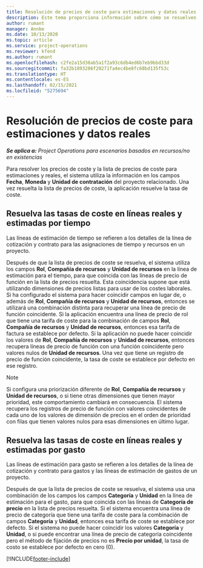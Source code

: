 ```yaml
---
title: Resolución de precios de coste para estimaciones y datos reales
description: Este tema proporciona información sobre cómo se resuelven los precios de venta en estimaciones y reales.
author: rumant
manager: Annbe
ms.date: 10/13/2020
ms.topic: article
ms.service: project-operations
ms.reviewer: kfend
ms.author: rumant
ms.openlocfilehash: c2fe2a15d38ab5a1f2a93c6db4ed6b7eb9bbd33d
ms.sourcegitcommit: fa32b1893286f20271fa4ec4be8fc68bd135f53c
ms.translationtype: HT
ms.contentlocale: es-ES
ms.lasthandoff: 02/15/2021
ms.locfileid: "5275694"
---
```

# <a name="resolving-cost-prices-for-estimates-and-actuals"></a>Resolución de precios de coste para estimaciones y datos reales

_**Se aplica a:** Project Operations para escenarios basados en recursos/no en existencias_

Para resolver los precios de coste y la lista de precios de coste para estimaciones y reales, el sistema utiliza la información en los campos **Fecha**, **Moneda** y **Unidad de contratación** del proyecto relacionado. Una vez resuelta la lista de precios de coste, la aplicación resuelve la tasa de coste.

## <a name="resolving-cost-rates-on-actual-and-estimate-lines-for-time"></a>Resuelva las tasas de coste en líneas reales y estimadas por tiempo

Las líneas de estimación de tiempo se refieren a los detalles de la línea de cotización y contrato para las asignaciones de tiempo y recursos en un proyecto.

Después de que la lista de precios de coste se resuelva, el sistema utiliza los campos **Rol**, **Compañía de recursos** y **Unidad de recursos** en la línea de estimación para el tiempo, para que coincida con las líneas de precio de función en la lista de precios resuelta. Esta coincidencia supone que está utilizando dimensiones de precios listas para usar de los costes laborales. Si ha configurado el sistema para hacer coincidir campos en lugar de, o además de **Rol**, **Compañía de recursos** y **Unidad de recursos**, entonces se utilizará una combinación distinta para recuperar una línea de precio de función coincidente. Si la aplicación encuentra una línea de precio de rol que tiene una tarifa de coste para la combinación de campos **Rol**, **Compañía de recursos** y **Unidad de recursos**, entonces esa tarifa de factura se establece por defecto. Si la aplicación no puede hacer coincidir los valores de **Rol**, **Compañía de recursos** y **Unidad de recursos**, entonces recupera líneas de precio de función con una función coincidente pero valores nulos de **Unidad de recursos**. Una vez que tiene un registro de precio de función coincidente, la tasa de coste se establece por defecto en ese registro. 

> [!NOTE]
> Si configura una priorización diferente de **Rol**, **Compañía de recursos** y **Unidad de recursos**, o si tiene otras dimensiones que tienen mayor prioridad, este comportamiento cambiará en consecuencia. El sistema recupera los registros de precio de función con valores coincidentes de cada uno de los valores de dimensión de precios en el orden de prioridad con filas que tienen valores nulos para esas dimensiones en último lugar.

## <a name="resolving-cost-rates-on-actual-and-estimate-lines-for-expense"></a>Resuelva las tasas de coste en líneas reales y estimadas por gasto

Las líneas de estimación para gasto se refieren a los detalles de la línea de cotización y contrato para gastos y las líneas de estimación de gastos de un proyecto.

Después de que la lista de precios de coste se resuelva, el sistema usa una combinación de los campos los campos **Categoría** y **Unidad** en la línea de estimación para el gasto, para que coincida con las líneas de **Categoría de precio** en la lista de precios resuelta. Si el sistema encuentra una línea de precio de categoría que tiene una tarifa de coste para la combinación de campos **Categoría** y **Unidad**, entonces esa tarifa de coste se establece por defecto. Si el sistema no puede hacer coincidir los valores **Categoría** y **Unidad**, o si puede encontrar una línea de precio de categoría coincidente pero el método de fijación de precios no es **Precio por unidad**, la tasa de costo se establece por defecto en cero (0).


[!INCLUDE[footer-include](../includes/footer-banner.md)]